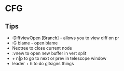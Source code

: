 # CFG

## Tips

- :DiffviewOpen [Branch] - allows you to view diff on pr
- :G blame - open blame
- Neotree <C> to close current node
- :vnew to open new buffer in vert split
- <ctrl> + n|p to go to next or prev in telescope window
- leader + h to do gitsigns things
